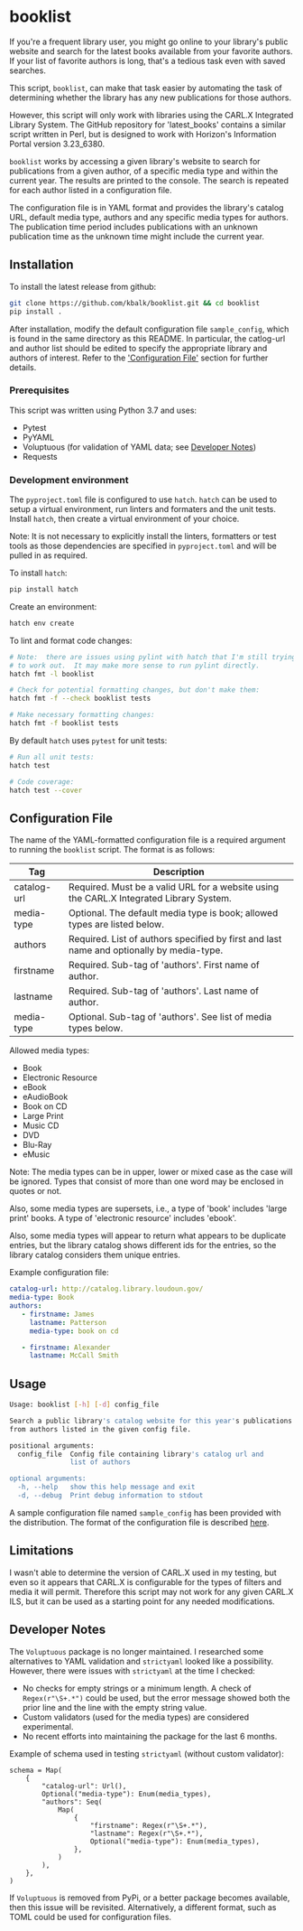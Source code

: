 # booklist

If you're a frequent library user, you might go online to your library's
public website and search for the latest books available from your favorite
authors.  If your list of favorite authors is long, that's a tedious task
even with saved searches.

This script, `booklist`, can make that task easier by automating the task
of determining whether the library has any new publications for those authors.

However, this script will only work with libraries using the CARL.X
Integrated Library System.  The GitHub repository for 'latest_books' contains
a similar script written in Perl, but is designed to work with Horizon's
Information Portal version 3.23_6380.

`booklist` works by accessing a given library's website to search for
publications from a given author, of a specific media type and within the
current year.  The results are printed to the console.  The search is
repeated for each author listed in a configuration file.

The configuration file is in YAML format and provides the library's
catalog URL, default media type, authors and any specific media types
for authors.  The publication time period includes publications with an
unknown publication time as the unknown time might include the current year.

## Installation

To install the latest release from github:

```sh
git clone https://github.com/kbalk/booklist.git && cd booklist
pip install .
```

After installation, modify the default configuration file `sample_config`,
which is found in the same directory as this README.  In particular, the
catlog-url and author list should be edited to specify the appropriate
library and authors of interest.  Refer to the
['Configuration File'](#configuration-file) section for further details.

### Prerequisites

This script was written using Python 3.7 and uses:

* Pytest
* PyYAML
* Voluptuous (for validation of YAML data; see [Developer Notes](#developer-notes))
* Requests


### Development environment

The `pyproject.toml` file is configured to use `hatch`.  `hatch` can be
used to setup a virtual environment, run linters and formaters and the
unit tests.  Install `hatch`, then create a virtual environment of your
choice.

Note:  It is not necessary to explicitly install the linters, formatters or
test tools as those dependencies are specified in `pyproject.toml` and will
be pulled in as required.

To install `hatch`:

```sh
pip install hatch
```

Create an environment:

```sh
hatch env create
```

To lint and format code changes:

```sh
# Note:  there are issues using pylint with hatch that I'm still trying
# to work out.  It may make more sense to run pylint directly.
hatch fmt -l booklist

# Check for potential formatting changes, but don't make them:
hatch fmt -f --check booklist tests

# Make necessary formatting changes:
hatch fmt -f booklist tests
```

By default `hatch` uses `pytest` for unit tests:

```sh
# Run all unit tests:
hatch test

# Code coverage:
hatch test --cover
```

## Configuration File

The name of the YAML-formatted configuration file is a required argument
to running the `booklist` script.  The format is as follows:

Tag   | Description
------------------|-----------------
catalog-url | Required.  Must be a valid URL for a website using the CARL.X Integrated Library System.
media-type  | Optional.  The default media type is book; allowed types are listed below.
authors     | Required.  List of authors specified by first and last name and optionally by media-type.
firstname   | Required.  Sub-tag of 'authors'.  First name of author.
lastname    | Required.  Sub-tag of 'authors'.  Last name of author.
media-type  | Optional.  Sub-tag of 'authors'.  See list of media types below.

Allowed media types:

- Book
- Electronic Resource
- eBook
- eAudioBook
- Book on CD
- Large Print
- Music CD
- DVD
- Blu-Ray
- eMusic

Note:  The media types can be in upper, lower or mixed case as the case
will be ignored.  Types that consist of more than one word may be enclosed
in quotes or not.

Also, some media types are supersets, i.e., a type of 'book' includes
'large print' books.  A type of 'electronic resource' includes 'ebook'.

Also, some media types will appear to return what appears to be duplicate
entries, but the library catalog shows different ids for the entries, so
the library catalog considers them unique entries.

Example configuration file:

```YAML
catalog-url: http://catalog.library.loudoun.gov/
media-type: Book
authors:
   - firstname: James
     lastname: Patterson
     media-type: book on cd

   - firstname: Alexander
     lastname: McCall Smith
```

## Usage

```sh
Usage: booklist [-h] [-d] config_file

Search a public library's catalog website for this year's publications
from authors listed in the given config file.

positional arguments:
  config_file  Config file containing library's catalog url and
               list of authors

optional arguments:
  -h, --help   show this help message and exit
  -d, --debug  Print debug information to stdout
```

A sample configuration file named `sample_config` has been provided with
the distribution.  The format of the configuration file is described
[here](#configuration-file).

## Limitations

I wasn't able to determine the version of CARL.X used in my testing,
but even so it appears that CARL.X is configurable for the types of
filters and media it will permit.  Therefore this script may not work
for any given CARL.X ILS, but it can be used as a starting point
for any needed modifications.

## Developer Notes

The `Voluptuous` package is no longer maintained.  I researched some
alternatives to YAML validation and `strictyaml` looked like a possibility.
However, there were issues with `strictyaml` at the time I checked:

- No checks for empty strings or a minimum length.  A check of
  `Regex(r"\S+.*")` could be used, but the error message showed both
  the prior line and the line with the empty string value.
- Custom validators (used for the media types) are considered
  experimental.
- No recent efforts into maintaining the package for the last 6 months.

Example of schema used in testing `strictyaml` (without custom validator):

```
schema = Map(
    {
        "catalog-url": Url(),
        Optional("media-type"): Enum(media_types),
        "authors": Seq(
            Map(
                {
                    "firstname": Regex(r"\S+.*"),
                    "lastname": Regex(r"\S+.*"),
                    Optional("media-type"): Enum(media_types),
                },
            )
        ),
    },
)
```

If `Voluptuous` is removed from PyPi, or a better package becomes available,
then this issue will be revisited.  Alternatively, a different format, such
as TOML could be used for configuration files.
